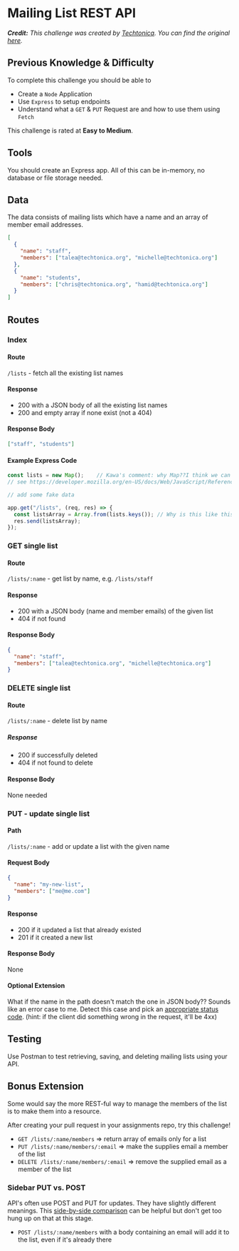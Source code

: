 # Mailing List REST API

_**Credit:** This challenge was created by [Techtonica](https://github.com/Techtonica/curriculum). You can find the original [here](https://github.com/Techtonica/curriculum/blob/main/projects/mailing-list-rest-api.md)._

## Previous Knowledge & Difficulty

To complete this challenge you should be able to

- Create a `Node` Application
- Use `Express` to setup endpoints
- Understand what a `GET` & `PUT` Request are and how to use them using `Fetch`

This challenge is rated at **Easy to Medium**.

## Tools

You should create an Express app. All of this can be in-memory, no database or file storage needed.

## Data

The data consists of mailing lists which have a name and an array of member email addresses.

```json
[
  {
    "name": "staff",
    "members": ["talea@techtonica.org", "michelle@techtonica.org"]
  },
  {
    "name": "students",
    "members": ["chris@techtonica.org", "hamid@techtonica.org"]
  }
]
```

## Routes

### Index

#### Route

`/lists` - fetch all the existing list names

#### Response

- 200 with a JSON body of all the existing list names
- 200 and empty array if none exist (not a 404)

#### Response Body

```json
["staff", "students"]
```

#### Example Express Code

```javascript
const lists = new Map();    // Kawa's comment: why Map??I think we can do it by 
// see https://developer.mozilla.org/en-US/docs/Web/JavaScript/Reference/Global_Objects/Map

// add some fake data

app.get("/lists", (req, res) => {   
  const listsArray = Array.from(lists.keys()); // Why is this like this? Try it out in your console.
  res.send(listsArray);
});
```

### GET single list

#### Route

`/lists/:name` - get list by name, e.g. `/lists/staff`

#### Response

- 200 with a JSON body (name and member emails) of the given list
- 404 if not found

#### Response Body

```json
{
  "name": "staff",
  "members": ["talea@techtonica.org", "michelle@techtonica.org"]
}
```

### DELETE single list

#### Route

`/lists/:name` - delete list by name

##### Response

- 200 if successfully deleted
- 404 if not found to delete

#### Response Body

None needed

### PUT - update single list

#### Path

`/lists/:name` - add or update a list with the given name

#### Request Body

```json
{
  "name": "my-new-list",
  "members": ["me@me.com"]
}
```

#### Response

- 200 if it updated a list that already existed
- 201 if it created a new list

#### Response Body

None

#### Optional Extension

What if the name in the path doesn't match the one in JSON body?? Sounds like an error case to me. Detect this case and pick an [appropriate status code](https://en.wikipedia.org/wiki/List_of_HTTP_status_codes#4xx_Client_errors). (hint: if the client did something wrong in the request, it'll be 4xx)

## Testing

Use Postman to test retrieving, saving, and deleting mailing lists using your API.

## Bonus Extension

Some would say the more REST-ful way to manage the members of the list is to make them into a resource.

After creating your pull request in your assignments repo, try this challenge!

- `GET /lists/:name/members` => return array of emails only for a list
- `PUT /lists/:name/members/:email` => make the supplies email a member of the list
- `DELETE /lists/:name/members/:email` => remove the supplied email as a member of the list

### Sidebar PUT vs. POST

API's often use POST and PUT for updates. They have slightly different meanings. This [side-by-side comparison](https:git//restfulapi.net/rest-put-vs-post/) can be helpful but don't get too hung up on that at this stage.

- `POST /lists/:name/members` with a body containing an email will add it to the list, even if it's already there
